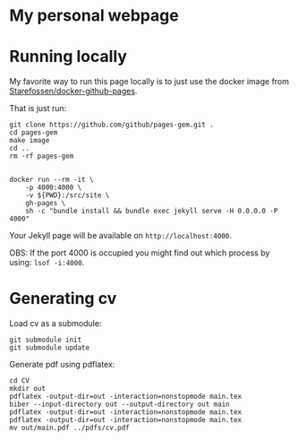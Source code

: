# My personal webpage

# Running locally

My favorite way to run this page locally is to just use the docker image
from [Starefossen/docker-github-pages](https://github.com/Starefossen/docker-github-pages).

That is just run:
```
git clone https://github.com/github/pages-gem.git .
cd pages-gem
make image
cd ..
rm -rf pages-gem


docker run --rm -it \
    -p 4000:4000 \
    -v ${PWD}:/src/site \
    gh-pages \
    sh -c "bundle install && bundle exec jekyll serve -H 0.0.0.0 -P 4000"
```
Your Jekyll page will be available on `http://localhost:4000`.

OBS: If the port 4000 is occupied you might find out which process by using: `lsof -i:4000`.

# Generating cv
Load cv as a submodule:
```
git submodule init 
git submodule update
```

Generate pdf using pdflatex: 
```
cd CV
mkdir out
pdflatex -output-dir=out -interaction=nonstopmode main.tex
biber --input-directory out --output-directory out main
pdflatex -output-dir=out -interaction=nonstopmode main.tex
pdflatex -output-dir=out -interaction=nonstopmode main.tex
mv out/main.pdf ../pdfs/cv.pdf
```